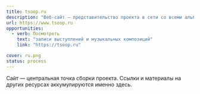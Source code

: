 ```yaml
---
title: tsoop.ru
description: "Веб-сайт — представительство проекта в сети со всеми альбомами, клипами и лайвами, собранными на одном ресурсе"
url: https://www.tsoop.ru
opportunities:
  - verb: Посмотреть
    text: "записи выступлений и музыкальных композиций"
    link: "https://tsoop.ru"

cover: ru.png
status: process
---
```


Сайт — центральная точка сборки проекта. Ссылки и материалы на других ресурсах аккумулируются именно здесь.
